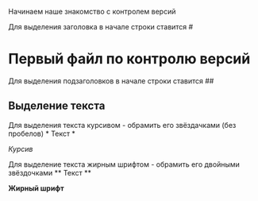 Начинаем наше знакомство с контролем версий

Для выделения заголовка в начале строки ставится #

# Первый файл по контролю версий

Для выделения подзаголовков в начале строки ставится ##

## Выделение текста

Для выделения текста курсивом - обрамить его звёздачками (без пробелов) * Текст * 

*Курсив* 

Для выделение текста жирным шрифтом - обрамить его двойными звёздочками ** Текст **

**Жирный шрифт**

